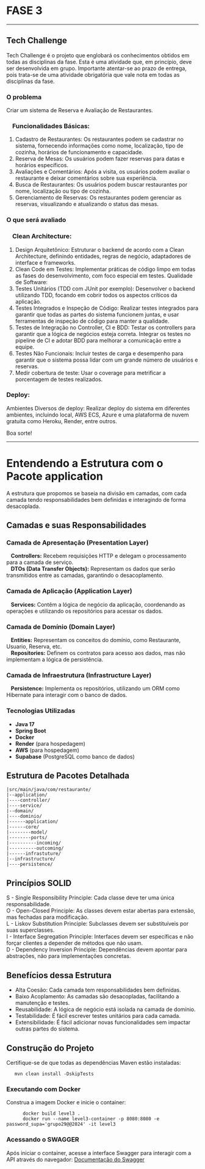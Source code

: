 # FASE 3

----

## Tech Challenge

Tech Challenge é o projeto que englobará os conhecimentos obtidos em
todas as disciplinas da fase. Esta é uma atividade que, em princípio, deve ser
desenvolvida em grupo. Importante atentar-se ao prazo de entrega, pois trata-se
de uma atividade obrigatória que vale nota em todas as disciplinas da fase.

### O problema

Criar um sistema de Reserva e Avaliação de Restaurantes.

### &nbsp;&nbsp;&nbsp; Funcionalidades Básicas:
1. Cadastro de Restaurantes: Os restaurantes podem se cadastrar no
   sistema, fornecendo informações como nome, localização, tipo de
   cozinha, horários de funcionamento e capacidade.
2. Reserva de Mesas: Os usuários podem fazer reservas para datas e
   horários específicos.
3. Avaliações e Comentários: Após a visita, os usuários podem avaliar
   o restaurante e deixar comentários sobre sua experiência.
4. Busca de Restaurantes: Os usuários podem buscar restaurantes por
   nome, localização ou tipo de cozinha.
5. Gerenciamento de Reservas: Os restaurantes podem gerenciar as
   reservas, visualizando e atualizando o status das mesas.

### O que será avaliado
### &nbsp;&nbsp;&nbsp; Clean Architecture:
1. Design Arquitetônico: Estruturar o backend de acordo com a Clean
   Architecture, definindo entidades, regras de negócio, adaptadores de
   interface e frameworks.
2. Clean Code em Testes: Implementar práticas de código limpo em
   todas as fases do desenvolvimento, com foco especial em testes.
   Qualidade de Software:
1. Testes Unitários (TDD com JUnit por exemplo): Desenvolver o
   backend utilizando TDD, focando em cobrir todos os aspectos críticos
   da aplicação.
2. Testes Integrados e Inspeção de Código: Realizar testes integrados
   para garantir que todas as partes do sistema funcionem juntas, e usar
   ferramentas de inspeção de código para manter a qualidade.
3. Testes de Integração no Controller, CI e BDD: Testar os controllers
   para garantir que a lógica de negócios esteja correta. Integrar os testes
   no pipeline de CI e adotar BDD para melhorar a comunicação entre a
   equipe.
4. Testes Não Funcionais: Incluir testes de carga e desempenho para
   garantir que o sistema possa lidar com um grande número de usuários
   e reservas.
5. Medir cobertura de teste: Usar o coverage para metrificar a
   porcentagem de testes realizados.

### Deploy:
   Ambientes Diversos de deploy: Realizar deploy do sistema em diferentes
   ambientes, incluindo local, AWS ECS, Azure e uma plataforma de nuvem gratuita
   como Heroku, Render, entre outros.

Boa sorte!

---

# Entendendo a Estrutura com o Pacote application

A estrutura que propomos se baseia na divisão em camadas, com cada camada tendo responsabilidades bem definidas e interagindo de forma desacoplada. 

## Camadas e suas Responsabilidades

### Camada de Apresentação (Presentation Layer)

&nbsp;&nbsp; **Controllers:** Recebem requisições HTTP e delegam o processamento para a camada de serviço. <br>
&nbsp;&nbsp; **DTOs (Data Transfer Objects):** Representam os dados que serão transmitidos entre as camadas, garantindo o desacoplamento. <br>

### Camada de Aplicação (Application Layer)

&nbsp;&nbsp; **Services:** Contêm a lógica de negócio da aplicação, coordenando as operações e utilizando os repositórios para acessar os dados. <br>

### Camada de Domínio (Domain Layer)

&nbsp;&nbsp; **Entities:** Representam os conceitos do domínio, como Restaurante, Usuario, Reserva, etc. <br>
&nbsp;&nbsp; **Repositories:** Definem os contratos para acesso aos dados, mas não implementam a lógica de persistência. <br>

### Camada de Infraestrutura (Infrastructure Layer)
&nbsp;&nbsp; **Persistence:** Implementa os repositórios, utilizando um ORM como Hibernate para interagir com o banco de dados.

### Tecnologias Utilizadas
- **Java 17**
- **Spring Boot**
- **Docker**
- **Render** (para hospedagem)
- **AWS** (para hospedagem)
- **Supabase** (PostgreSQL como banco de dados)

## Estrutura de Pacotes Detalhada

````
|src/main/java/com/restaurante/
|--application/
|----controller/
|----service/
|--domain/
|----dominio/
|------application/
|------core/
|--------model/
|--------ports/
|----------incoming/
|----------outcoming/
|------infrastuture/
|--infrastructure/
|----persistence/
````
## Princípios SOLID
S - Single Responsibility Principle: Cada classe deve ter uma única responsabilidade.<br>
O - Open-Closed Principle: As classes devem estar abertas para extensão, mas fechadas para modificação.<br>
L - Liskov Substitution Principle: Subclasses devem ser substituíveis por suas superclasses.<br>
I - Interface Segregation Principle: Interfaces devem ser específicas e não forçar clientes a depender de métodos que não usam.<br>
D - Dependency Inversion Principle: Dependências devem apontar para abstrações, não para implementações concretas.<br>

## Benefícios dessa Estrutura
- Alta Coesão: Cada camada tem responsabilidades bem definidas. <br>
- Baixo Acoplamento: As camadas são desacopladas, facilitando a manutenção e testes. <br>
- Reusabilidade: A lógica de negócio está isolada na camada de domínio. <br>
- Testabilidade: É fácil escrever testes unitários para cada camada. <br>
- Extensibilidade: É fácil adicionar novas funcionalidades sem impactar outras partes do sistema.

## Construção do Projeto
Certifique-se de que todas as dependências Maven estão instaladas:
   ````
      mvn clean install -DskipTests
   ````

### Executando com Docker
Construa a imagem Docker e inicie o container:
   ````
         docker build level3 .
         docker run --name level3-container -p 8080:8080 -e password_supa='grupo29@@2024' -it level3
   ````

### Acessando o SWAGGER
Após iniciar o container, acesse a interface Swagger para interagir com a API através do navegador: 
[Documentação do Swagger](http://localhost:8080/swagger-ui/index.html#/)
